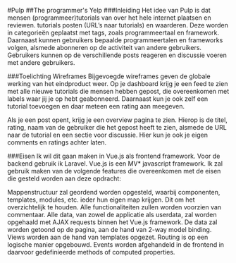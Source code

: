 #Pulp
##The programmer's Yelp
###Inleiding
Het idee van Pulp is dat mensen (programmeer)tutorials van over het hele internet plaatsen en reviewen. tutorials posten (URL’s naar tutorials) en waarderen. Deze worden in categorieën geplaatst met tags, zoals programmeertaal en framework. Daarnaast kunnen gebruikers bepaalde programmeertalen en frameworks volgen, alsmede abonneren op de activiteit van andere gebruikers. Gebruikers kunnen op de verschillende posts reageren en discussie voeren met andere gebruikers.


###Toelichting Wireframes
Bijgevoegde wireframes geven de globale werking van het eindproduct weer. Op je dashboard krijg je een feed te zien met alle nieuwe tutorials die mensen hebben gepost, die overeenkomen met labels waar jij je op hebt geabonneerd. Daarnaast kun je ook zelf een tutorial toevoegen en daar meteen een rating aan meegeven.

Als je een post opent, krijg je een overview pagina te zien. Hierop is de titel, rating, naam van de gebruiker die het gepost heeft te zien, alsmede de URL naar de tutorial en een sectie voor discussie. Hier kun je ook je eigen comments en ratings achter laten.

###Eisen
Ik wil dit gaan maken in Vue.js als frontend framework. Voor de backend gebruik ik Laravel. Vue.js is een MV* javascript framework. Ik zal gebruik maken van de volgende features die overeenkomen met de eisen die gesteld worden aan deze opdracht:

Mappenstructuur zal geordend worden opgesteld, waarbij componenten, templates, modules, etc. ieder hun eigen map krijgen. Dit om het overzichtelijk te houden.
Alle functionaliteiten zullen worden voorzien van commentaar.
Alle data, van zowel de applicatie als userdata, zal worden opgehaald met AJAX requests binnen het Vue.js framework.
De data zal worden getoond op de pagina, aan de hand van 2-way model binding.
Views worden aan de hand van templates opgezet.
Routing is op een logische manier opgebouwd.
Events worden afgehandeld in de frontend in daarvoor gedefinieerde methods of computed properties.
